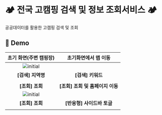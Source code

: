 # 🏕 전국 고캠핑 검색 및 정보 조회서비스 🏕

공공데이터를 활용한 고캠핑 검색 및 조회


## 💫 Demo


| **초기 화면(주변 캠핑장)** | **초기화면에서 맵 이동** |
|:-:|:-:|
|![initial](https://github.com/user-attachments/assets/359b3d68-d5ea-4d4a-9203-e86e0afddced)||
| **[검색] 지역명** | **[검색] 키워드** |
|  | |
| **[조회] 조회** | **[조회] 조회 및 홈페이지 이동** |
| ![initial](https://github.com/user-attachments/assets/4ca0dfeb-7d43-4312-b4a8-2f35b1b27164) | 
| **[조회] 조회** | **[반응형] 사이드바 토글** |
| | 


<br/>
